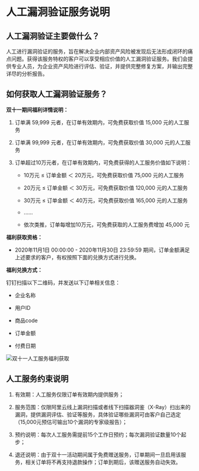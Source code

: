 人工漏洞验证服务说明 
===============================



人工漏洞验证主要做什么？ 
---------------------------------

人工进行漏洞验证的服务，旨在解决企业内部资产风险被发现后无法形成闭环的痛点问题。获得该服务特权的客户可以享受相应价值的人工漏洞验证服务。我们会提供专业人员，为企业资产风险进行评估、验证，并提供完整修复方案，并输出完整详尽的分析报告。

如何获取人工漏洞验证服务？ 
----------------------------------

**双十一期间福利详情说明：** 

1. 订单满 59,999 元者，在订单有效期内，可免费获取价值 15,000 元的人工服务

   

2. 订单满 99,999 元者，在订单有效期内，可免费获取价值 30,000 元的人工服务

   

3. 订单超过10万元者，在订单有效期内，可免费获得的人工服务价值如下说明：

   * 10万元 ≤ 订单金额 ＜ 20万元，可免费获取价值 75,000 元的人工服务

     
   
   * 20万元 ≤ 订单金额 ＜ 30万元，可免费获取价值 120,000 元的人工服务

     
   
   * 30万元 ≤ 订单金额 ＜ 40万元，可免费获取价值 165,000 元的人工服务

     
   
   * ......

     
   
   * 依次类推，订单每增加10万元，可免费获取的人工服务费增加 45,000 元

     
   

   

   




**福利获取资格：** 

* 2020年11月1日 00:00:00 - 2020年11月30日 23:59:59 期间，订单金额满足上述要求的客户，有权按照下面的兑换方式进行兑换。

  






**福利兑换方式：** 

钉钉扫描以下二维码，并发送以下订单相关信息：

* 企业名称

  

* 用户ID

  

* 商品code

  

* 订单金额

  

* 付费日期

  




![双十一人工服务福利获取](//static-aliyun-doc.oss-cn-hangzhou.aliyuncs.com/assets/img/zh-CN/7548504061/p178138.png)

人工服务约束说明 
-----------------------------

1. 有效期：人工服务仅限订单有效期内提供服务；

   

2. 服务范围：仅限阿里云线上漏洞扫描或者线下扫描器洞鉴（X-Ray）扫出来的漏洞，提供漏洞评估、验证等服务，具体验证哪些漏洞可由客户自己选定（15,000元预估可输出10个漏洞的专家级报告）；

   

3. 预约说明：每次人工服务需提前15个工作日预约；每次漏洞验证数量10个起步；

   

4. 退还说明：由于双十一活动期间属于免费赠送服务，订单期间一旦启用该服务，相关订单将不再支持退款操作；订单到期后，该赠送服务自动失效。

   




